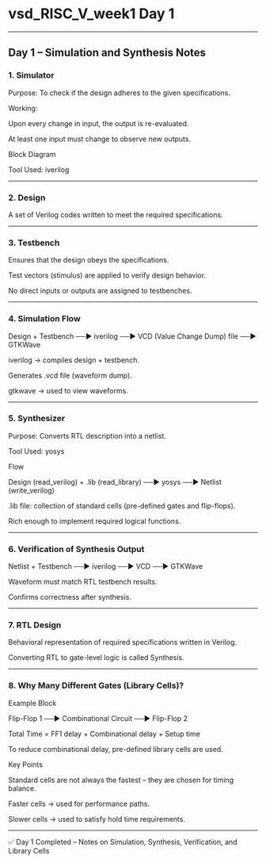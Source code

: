# vsd_RISC_V_week1 Day 1
---

## Day 1 – Simulation and Synthesis Notes


### 1. Simulator

Purpose: To check if the design adheres to the given specifications.

Working:

Upon every change in input, the output is re-evaluated.

At least one input must change to observe new outputs.



Block Diagram



Tool Used: iverilog



---

### 2. Design

A set of Verilog codes written to meet the required specifications.



---

### 3. Testbench

Ensures that the design obeys the specifications.

Test vectors (stimulus) are applied to verify design behavior.

No direct inputs or outputs are assigned to testbenches.



---

### 4. Simulation Flow

Design + Testbench ──▶ iverilog ──▶ VCD (Value Change Dump) file ──▶ GTKWave

iverilog → compiles design + testbench.

Generates .vcd file (waveform dump).

gtkwave → used to view waveforms.



---

### 5. Synthesizer

Purpose: Converts RTL description into a netlist.

Tool Used: yosys


Flow

Design (read_verilog) + .lib (read_library) ──▶ yosys ──▶ Netlist (write_verilog)

.lib file: collection of standard cells (pre-defined gates and flip-flops).

Rich enough to implement required logical functions.



---

### 6. Verification of Synthesis Output

Netlist + Testbench ──▶ iverilog ──▶ VCD ──▶ GTKWave

Waveform must match RTL testbench results.

Confirms correctness after synthesis.



---

### 7. RTL Design

Behavioral representation of required specifications written in Verilog.

Converting RTL to gate-level logic is called Synthesis.



---

### 8. Why Many Different Gates (Library Cells)?

Example Block

Flip-Flop 1 ──▶ Combinational Circuit ──▶ Flip-Flop 2

Total Time = FF1 delay + Combinational delay + Setup time

To reduce combinational delay, pre-defined library cells are used.


Key Points

Standard cells are not always the fastest – they are chosen for timing balance.

Faster cells → used for performance paths.

Slower cells → used to satisfy hold time requirements.



---

✅ Day 1 Completed – Notes on Simulation, Synthesis, Verification, and Library Cells


